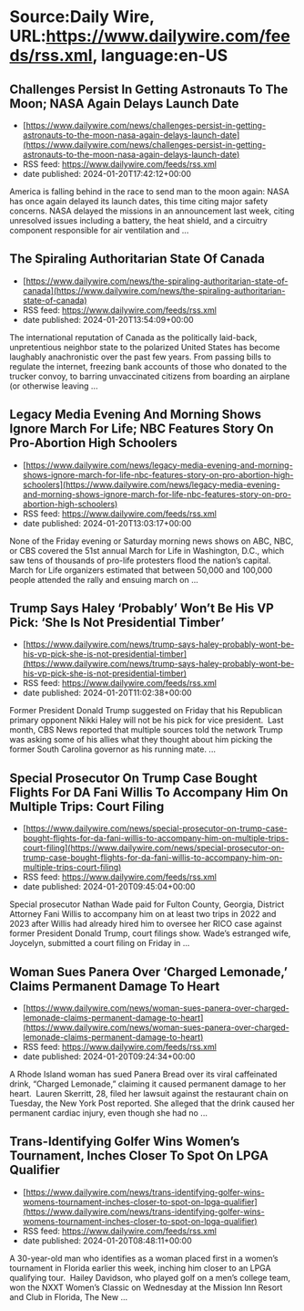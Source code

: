 # Source:Daily Wire, URL:https://www.dailywire.com/feeds/rss.xml, language:en-US

## Challenges Persist In Getting Astronauts To The Moon; NASA Again Delays Launch Date
 - [https://www.dailywire.com/news/challenges-persist-in-getting-astronauts-to-the-moon-nasa-again-delays-launch-date](https://www.dailywire.com/news/challenges-persist-in-getting-astronauts-to-the-moon-nasa-again-delays-launch-date)
 - RSS feed: https://www.dailywire.com/feeds/rss.xml
 - date published: 2024-01-20T17:42:12+00:00

America is falling behind in the race to send man to the moon again: NASA has once again delayed its launch dates, this time citing major safety concerns. NASA delayed the missions in an announcement last week, citing unresolved issues including a battery, the heat shield, and a circuitry component responsible for air ventilation and ...

## The Spiraling Authoritarian State Of Canada
 - [https://www.dailywire.com/news/the-spiraling-authoritarian-state-of-canada](https://www.dailywire.com/news/the-spiraling-authoritarian-state-of-canada)
 - RSS feed: https://www.dailywire.com/feeds/rss.xml
 - date published: 2024-01-20T13:54:09+00:00

The international reputation of Canada as the politically laid-back, unpretentious neighbor state to the polarized United States has become laughably anachronistic over the past few years. From passing bills to regulate the internet, freezing bank accounts of those who donated to the trucker convoy, to barring unvaccinated citizens from boarding an airplane (or otherwise leaving ...

## Legacy Media Evening And Morning Shows Ignore March For Life; NBC Features Story On Pro-Abortion High Schoolers
 - [https://www.dailywire.com/news/legacy-media-evening-and-morning-shows-ignore-march-for-life-nbc-features-story-on-pro-abortion-high-schoolers](https://www.dailywire.com/news/legacy-media-evening-and-morning-shows-ignore-march-for-life-nbc-features-story-on-pro-abortion-high-schoolers)
 - RSS feed: https://www.dailywire.com/feeds/rss.xml
 - date published: 2024-01-20T13:03:17+00:00

None of the Friday evening or Saturday morning news shows on ABC, NBC, or CBS covered the 51st annual March for Life in Washington, D.C., which saw tens of thousands of pro-life protesters flood the nation’s capital.  March for Life organizers estimated that between 50,000 and 100,000 people attended the rally and ensuing march on ...

## Trump Says Haley ‘Probably’ Won’t Be His VP Pick: ‘She Is Not Presidential Timber’
 - [https://www.dailywire.com/news/trump-says-haley-probably-wont-be-his-vp-pick-she-is-not-presidential-timber](https://www.dailywire.com/news/trump-says-haley-probably-wont-be-his-vp-pick-she-is-not-presidential-timber)
 - RSS feed: https://www.dailywire.com/feeds/rss.xml
 - date published: 2024-01-20T11:02:38+00:00

Former President Donald Trump suggested on Friday that his Republican primary opponent Nikki Haley will not be his pick for vice president.  Last month, CBS News reported that multiple sources told the network Trump was asking some of his allies what they thought about him picking the former South Carolina governor as his running mate. ...

## Special Prosecutor On Trump Case Bought Flights For DA Fani Willis To Accompany Him On Multiple Trips: Court Filing
 - [https://www.dailywire.com/news/special-prosecutor-on-trump-case-bought-flights-for-da-fani-willis-to-accompany-him-on-multiple-trips-court-filing](https://www.dailywire.com/news/special-prosecutor-on-trump-case-bought-flights-for-da-fani-willis-to-accompany-him-on-multiple-trips-court-filing)
 - RSS feed: https://www.dailywire.com/feeds/rss.xml
 - date published: 2024-01-20T09:45:04+00:00

Special prosecutor Nathan Wade paid for Fulton County, Georgia, District Attorney Fani Willis to accompany him on at least two trips in 2022 and 2023 after Willis had already hired him to oversee her RICO case against former President Donald Trump, court filings show. Wade’s estranged wife, Joycelyn, submitted a court filing on Friday in ...

## Woman Sues Panera Over ‘Charged Lemonade,’ Claims Permanent Damage To Heart
 - [https://www.dailywire.com/news/woman-sues-panera-over-charged-lemonade-claims-permanent-damage-to-heart](https://www.dailywire.com/news/woman-sues-panera-over-charged-lemonade-claims-permanent-damage-to-heart)
 - RSS feed: https://www.dailywire.com/feeds/rss.xml
 - date published: 2024-01-20T09:24:34+00:00

A Rhode Island woman has sued Panera Bread over its viral caffeinated drink, “Charged Lemonade,” claiming it caused permanent damage to her heart.  Lauren Skerritt, 28, filed her lawsuit against the restaurant chain on Tuesday, the New York Post reported. She alleged that the drink caused her permanent cardiac injury, even though she had no ...

## Trans-Identifying Golfer Wins Women’s Tournament, Inches Closer To Spot On LPGA Qualifier
 - [https://www.dailywire.com/news/trans-identifying-golfer-wins-womens-tournament-inches-closer-to-spot-on-lpga-qualifier](https://www.dailywire.com/news/trans-identifying-golfer-wins-womens-tournament-inches-closer-to-spot-on-lpga-qualifier)
 - RSS feed: https://www.dailywire.com/feeds/rss.xml
 - date published: 2024-01-20T08:48:11+00:00

A 30-year-old man who identifies as a woman placed first in a women’s tournament in Florida earlier this week, inching him closer to an LPGA qualifying tour.  Hailey Davidson, who played golf on a men’s college team, won the NXXT Women’s Classic on Wednesday at the Mission Inn Resort and Club in Florida, The New ...

